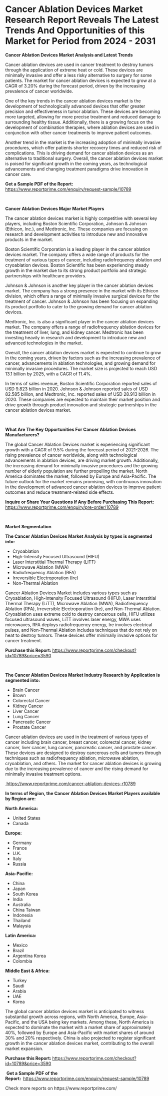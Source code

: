 <p><h1>Cancer Ablation Devices Market Research Report Reveals The Latest Trends And Opportunities of this Market for Period from 2024 - 2031</h1></p><p><strong>Cancer Ablation Devices Market Analysis and Latest Trends</strong></p>
<p><p>Cancer ablation devices are used in cancer treatment to destroy tumors through the application of extreme heat or cold. These devices are minimally invasive and offer a less risky alternative to surgery for some patients. The market for cancer ablation devices is expected to grow at a CAGR of 3.20% during the forecast period, driven by the increasing prevalence of cancer worldwide.</p><p>One of the key trends in the cancer ablation devices market is the development of technologically advanced devices that offer greater precision and effectiveness in tumor ablation. These devices are becoming more targeted, allowing for more precise treatment and reduced damage to surrounding healthy tissue. Additionally, there is a growing focus on the development of combination therapies, where ablation devices are used in conjunction with other cancer treatments to improve patient outcomes.</p><p>Another trend in the market is the increasing adoption of minimally invasive procedures, which offer patients shorter recovery times and reduced risk of complications. This is driving demand for cancer ablation devices as an alternative to traditional surgery. Overall, the cancer ablation devices market is poised for significant growth in the coming years, as technological advancements and changing treatment paradigms drive innovation in cancer care.</p></p>
<p><strong>Get a Sample PDF of the Report:&nbsp;</strong> <a href="https://www.reportprime.com/enquiry/request-sample/10789">https://www.reportprime.com/enquiry/request-sample/10789</a></p>
<p>&nbsp;</p>
<p><strong>Cancer Ablation Devices Major Market Players</strong></p>
<p><p>The cancer ablation devices market is highly competitive with several key players, including Boston Scientific Corporation, Johnson & Johnson (Ethicon, Inc.), and Medtronic, Inc. These companies are focusing on research and development activities to introduce new and innovative products in the market.</p><p>Boston Scientific Corporation is a leading player in the cancer ablation devices market. The company offers a wide range of products for the treatment of various types of cancer, including radiofrequency ablation and cryoablation devices. Boston Scientific has been experiencing steady growth in the market due to its strong product portfolio and strategic partnerships with healthcare providers.</p><p>Johnson & Johnson is another key player in the cancer ablation devices market. The company has a strong presence in the market with its Ethicon division, which offers a range of minimally invasive surgical devices for the treatment of cancer. Johnson & Johnson has been focusing on expanding its product portfolio to cater to the growing demand for cancer ablation devices.</p><p>Medtronic, Inc. is also a significant player in the cancer ablation devices market. The company offers a range of radiofrequency ablation devices for the treatment of liver, lung, and kidney cancer. Medtronic has been investing heavily in research and development to introduce new and advanced technologies in the market.</p><p>Overall, the cancer ablation devices market is expected to continue to grow in the coming years, driven by factors such as the increasing prevalence of cancer, advancements in ablation technologies, and growing demand for minimally invasive procedures. The market size is projected to reach USD 13.1 billion by 2025, with a CAGR of 11.4%.</p><p>In terms of sales revenue, Boston Scientific Corporation reported sales of USD 9.823 billion in 2020. Johnson & Johnson reported sales of USD 82.585 billion, and Medtronic, Inc. reported sales of USD 28.913 billion in 2020. These companies are expected to maintain their market position and drive growth through product innovation and strategic partnerships in the cancer ablation devices market.</p></p>
<p>&nbsp;</p>
<p><strong>What Are The Key Opportunities For Cancer Ablation Devices Manufacturers?</strong></p>
<p><p>The global Cancer Ablation Devices market is experiencing significant growth with a CAGR of 9.5% during the forecast period of 2021-2026. The rising prevalence of cancer worldwide, along with technological advancements in ablation devices, are driving market growth. Additionally, the increasing demand for minimally invasive procedures and the growing number of elderly population are further propelling the market. North America dominates the market, followed by Europe and Asia-Pacific. The future outlook for the market remains promising, with continuous innovation in the development of advanced cancer ablation devices to improve patient outcomes and reduce treatment-related side effects.</p></p>
<p><strong>Inquire or Share Your Questions If Any Before Purchasing This Report:</strong> <a href="https://www.reportprime.com/enquiry/pre-order/10789">https://www.reportprime.com/enquiry/pre-order/10789</a></p>
<p>&nbsp;</p>
<p><strong>Market Segmentation</strong></p>
<p><strong>The Cancer Ablation Devices Market Analysis by types is segmented into:</strong></p>
<p><ul><li>Cryoablation</li><li>High-Intensity Focused Ultrasound (HIFU)</li><li>Laser Interstitial Thermal Therapy (LiTT)</li><li>Microwave Ablation (MWA)</li><li>Radiofrequency Ablation (RFA)</li><li>Irreversible Electroporation (Ire)</li><li>Non-Thermal Ablation</li></ul></p>
<p><p>Cancer Ablation Devices Market includes various types such as Cryoablation, High-Intensity Focused Ultrasound (HIFU), Laser Interstitial Thermal Therapy (LiTT), Microwave Ablation (MWA), Radiofrequency Ablation (RFA), Irreversible Electroporation (Ire), and Non-Thermal Ablation. Cryoablation uses extreme cold to destroy cancerous cells, HIFU utilizes focused ultrasound waves, LiTT involves laser energy, MWA uses microwaves, RFA deploys radiofrequency energy, Ire involves electrical pulses, and Non-Thermal Ablation includes techniques that do not rely on heat to destroy tumors. These devices offer minimally invasive options for cancer treatment.</p></p>
<p><strong>Purchase this Report:&nbsp;</strong><a href="https://www.reportprime.com/checkout?id=10789&price=3590">https://www.reportprime.com/checkout?id=10789&price=3590</a></p>
<p>&nbsp;</p>
<p><strong>The Cancer Ablation Devices Market Industry Research by Application is segmented into:</strong></p>
<p><ul><li>Brain Cancer</li><li>Brown</li><li>Colorectal Cancer</li><li>Kidney Cancer</li><li>Liver Cancer</li><li>Lung Cancer</li><li>Pancreatic Cancer</li><li>Prostate Cancer</li></ul></p>
<p><p>Cancer ablation devices are used in the treatment of various types of cancer including brain cancer, breast cancer, colorectal cancer, kidney cancer, liver cancer, lung cancer, pancreatic cancer, and prostate cancer. These devices are designed to destroy cancerous cells and tumors through techniques such as radiofrequency ablation, microwave ablation, cryoablation, and others. The market for cancer ablation devices is growing due to the increasing prevalence of cancer and the rising demand for minimally invasive treatment options.</p></p>
<p><a href="https://www.reportprime.com/cancer-ablation-devices-r10789">&nbsp;https://www.reportprime.com/cancer-ablation-devices-r10789</a></p>
<p><strong>In terms of Region, the Cancer Ablation Devices Market Players available by Region are:</strong></p>
<p>
    <p> <strong> North America: </strong>
        <ul>
            <li>United States</li>
            <li>Canada</li>
        </ul>
        </p> 
    <p> <strong> Europe: </strong>
        <ul>
            <li>Germany</li>
            <li>France</li>
            <li>U.K.</li>
            <li>Italy</li>
            <li>Russia</li>
        </ul>
        </p> 
    <p> <strong> Asia-Pacific: </strong>
        <ul>
            <li>China</li>
            <li>Japan</li>
            <li>South Korea</li>
            <li>India</li>
            <li>Australia</li>
            <li>China Taiwan</li>
            <li>Indonesia</li>
            <li>Thailand</li>
            <li>Malaysia</li>
        </ul>
        </p> 
    <p> <strong> Latin America: </strong>
        <ul>
            <li>Mexico</li>
            <li>Brazil</li>
            <li>Argentina Korea</li>
            <li>Colombia</li>
        </ul>
        </p> 
    <p> <strong> Middle East & Africa: </strong>
        <ul>
            <li>Turkey</li>
            <li>Saudi</li>
            <li>Arabia</li>
            <li>UAE</li>
            <li>Korea</li>
        </ul>
    </p>
    </p>
<p><p>The global cancer ablation devices market is anticipated to witness substantial growth across regions, with North America, Europe, Asia-Pacific, and the USA being key markets. Among these, North America is expected to dominate the market with a market share of approximately 40%, followed by Europe and Asia-Pacific with market shares of around 30% and 20% respectively. China is also projected to register significant growth in the cancer ablation devices market, contributing to the overall market expansion.</p></p>
<p><strong>Purchase this Report: </strong><a href="https://www.reportprime.com/checkout?id=10789&price=3590">https://www.reportprime.com/checkout?id=10789&price=3590</a></p>
<p>&nbsp;<strong>Get a Sample PDF of the Report:&nbsp;&nbsp;</strong><a href="https://www.reportprime.com/enquiry/request-sample/10789">https://www.reportprime.com/enquiry/request-sample/10789</a></p>
<p><strong></strong></p>
<p>Check more reports on https://www.reportprime.com/</p>